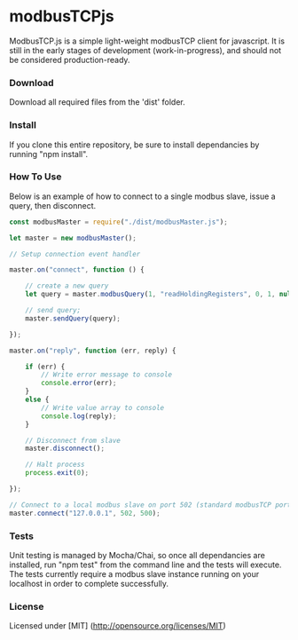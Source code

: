 modbusTCPjs
===========

ModbusTCP.js is a simple light-weight modbusTCP client for javascript. It is still in the early stages of development (work-in-progress), and should not be considered production-ready.

### Download
Download all required files from the 'dist' folder.

### Install
If you clone this entire repository, be sure to install dependancies by running "npm install".

### How To Use
Below is an example of how to connect to a single modbus slave, issue a query, then disconnect.
```javascript
const modbusMaster = require("./dist/modbusMaster.js");

let master = new modbusMaster();

// Setup connection event handler

master.on("connect", function () {

    // create a new query
    let query = master.modbusQuery(1, "readHoldingRegisters", 0, 1, null);

    // send query;
    master.sendQuery(query);

});

master.on("reply", function (err, reply) {

    if (err) {
        // Write error message to console
        console.error(err);
    }
    else {
        // Write value array to console
        console.log(reply);
    }

    // Disconnect from slave
    master.disconnect();

    // Halt process
    process.exit(0);

});

// Connect to a local modbus slave on port 502 (standard modbusTCP port)
master.connect("127.0.0.1", 502, 500);

```

### Tests
Unit testing is managed by Mocha/Chai, so once all dependancies are installed, run "npm test" from the command line and the tests will execute. The tests currently require a modbus slave instance running on your localhost in order to complete successfully.

### License
Licensed under [MIT]
(http://opensource.org/licenses/MIT)
